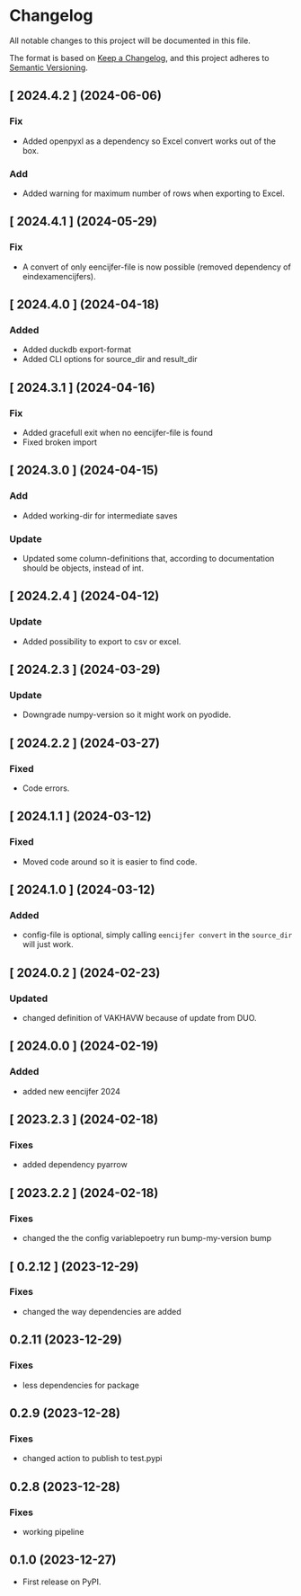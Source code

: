 # Changelog

All notable changes to this project will be documented in this file.

The format is based on [Keep a Changelog](https://keepachangelog.com/en/1.0.0/),
and this project adheres to [Semantic Versioning](https://semver.org/spec/v2.0.0.html).


## [ 2024.4.2 ] (2024-06-06)

### Fix
 - Added openpyxl as a dependency so Excel convert works out of the box.

### Add
 - Added warning for maximum number of rows when exporting to Excel.


## [ 2024.4.1 ] (2024-05-29)

### Fix
 - A convert of only eencijfer-file is now possible (removed dependency of eindexamencijfers).

## [ 2024.4.0 ] (2024-04-18)

### Added
 - Added duckdb export-format
 - Added CLI options for source_dir and result_dir


## [ 2024.3.1 ] (2024-04-16)

### Fix
 - Added gracefull exit when no eencijfer-file is found
 - Fixed broken import

## [ 2024.3.0 ] (2024-04-15)

### Add
 - Added working-dir for intermediate saves

### Update
 - Updated some column-definitions that, according to documentation should be objects, instead of int.


## [ 2024.2.4 ] (2024-04-12)

### Update

 - Added possibility to export to csv or excel.


## [ 2024.2.3 ] (2024-03-29)

### Update

 - Downgrade numpy-version so it might work on pyodide.


## [ 2024.2.2 ] (2024-03-27)

### Fixed

 - Code errors.


## [ 2024.1.1 ] (2024-03-12)

### Fixed

 - Moved code around so it is easier to find code.


## [ 2024.1.0 ] (2024-03-12)

### Added

 - config-file is optional, simply calling `eencijfer convert` in the `source_dir` will just work.


## [ 2024.0.2 ] (2024-02-23)

### Updated

 - changed definition of VAKHAVW because of update from DUO.


## [ 2024.0.0 ] (2024-02-19)

### Added

 - added new eencijfer 2024


## [ 2023.2.3 ] (2024-02-18)

### Fixes

 - added dependency pyarrow

## [ 2023.2.2 ] (2024-02-18)

### Fixes

 - changed the the config variablepoetry run bump-my-version bump


## [ 0.2.12 ] (2023-12-29)

### Fixes

 - changed the way dependencies are added

## 0.2.11 (2023-12-29)

### Fixes

 - less dependencies for package

## 0.2.9 (2023-12-28)

### Fixes
 - changed action to publish to test.pypi

## 0.2.8 (2023-12-28)

### Fixes
 - working pipeline

## 0.1.0 (2023-12-27)

 - First release on PyPI.
